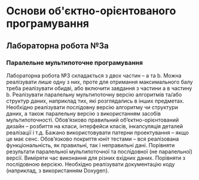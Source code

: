 # Основи об'єктно-орієнтованого програмування

## Лабораторна робота №3a
### Паралельне мультипоточне програмування

Лабораторна робота №3 складається з двох частин – a та b.
Можна реалізувати лише одну з них,
проте для отримання максимального балу треба реалізувати обидві,
або включити завдання з частини a в частину b.
Реалізувати паралельну мультипоточну версію алгоритмів та/або структур даних,
наприклад тих, які розглядались в інших предметах.
Необхідно реалізувати послідовну версію алгоритму чи структури даних,
а також паралельну версію з використанням засобів мультипоточності. 
Обов’язково правильний об’єктно-орієнтований дизайн – розбиття на класи,
інтерфейси класів, інкапсуляція деталей реалізації і т.д.
Бажано використовувати патерни проектування – якщо це має сенс.
Обов’язково покриття юніт тестами – вся реалізована функціональність,
як правильні, так і неправильні дані.
Порівняти результати паралельної мультипоточної та послідовної (не паралельної) версії.
Виміряти час виконання для різних вхідних даних. Порівняти з послідовною версією. 
Необхідно реалізувати документацію коду (наприклад, з використанням Doxygen). 
